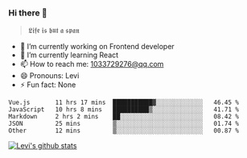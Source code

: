 ### Hi there 👋

> 𝕷𝖎𝖋𝖊 𝖎𝖘 𝖇𝖚𝖙 𝖆 𝖘𝖕𝖆𝖓

- 🔭 I’m currently working on Frontend developer
- 🌱 I’m currently learning React
- 📫 How to reach me: 1033729276@qq.com
- 😄 Pronouns: Levi
- ⚡ Fun fact: None


<!--START_SECTION:waka-->
```text
Vue.js       11 hrs 17 mins  ███████████▓░░░░░░░░░░░░░   46.45 % 
JavaScript   10 hrs 8 mins   ██████████▒░░░░░░░░░░░░░░   41.71 % 
Markdown     2 hrs 2 mins    ██░░░░░░░░░░░░░░░░░░░░░░░   08.42 % 
JSON         25 mins         ▒░░░░░░░░░░░░░░░░░░░░░░░░   01.74 % 
Other        12 mins         ▒░░░░░░░░░░░░░░░░░░░░░░░░   00.87 % 
```
<!--END_SECTION:waka-->


[![Levi's github stats](https://github-readme-stats.vercel.app/api?username=chaossssss)](https://github.com/anuraghazra/github-readme-stats)